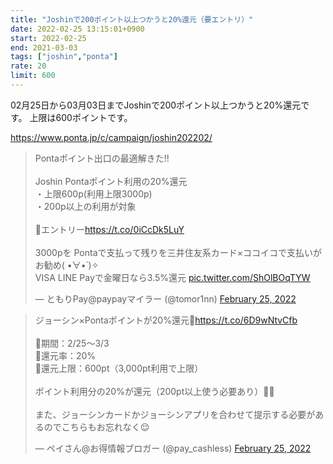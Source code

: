 ```yaml
---
title: "Joshinで200ポイント以上つかうと20%還元（要エントリ）"
date: 2022-02-25 13:15:01+0900
start: 2022-02-25
end: 2021-03-03
tags: ["joshin","ponta"]
rate: 20
limit: 600
---
```


02月25日から03月03日までJoshinで200ポイント以上つかうと20%還元です。
上限は600ポイントです。

https://www.ponta.jp/c/campaign/joshin202202/

<blockquote class="twitter-tweet"><p lang="ja" dir="ltr">Pontaポイント出口の最適解きた!!<br><br>Joshin Pontaポイント利用の20%還元<br>・上限600p(利用上限3000p)<br>・200p以上の利用が対象<br><br>🔻エントリー<a href="https://t.co/0iCcDk5LuY">https://t.co/0iCcDk5LuY</a><br><br>3000pを Pontaで支払って残りを三井住友系カード×ココイコで支払いがお勧め( •̀∀•́ )✧<br>VISA LINE Payで金曜日なら3.5%還元 <a href="https://t.co/ShOlBOqTYW">pic.twitter.com/ShOlBOqTYW</a></p>&mdash; ともりPay@paypayマイラー (@tomor1nn) <a href="https://twitter.com/tomor1nn/status/1497014557256355842?ref_src=twsrc%5Etfw">February 25, 2022</a></blockquote> <script async src="https://platform.twitter.com/widgets.js" charset="utf-8"></script>

<blockquote class="twitter-tweet"><p lang="ja" dir="ltr">ジョーシン×Pontaポイントが20%還元🙌<a href="https://t.co/6D9wNtvCfb">https://t.co/6D9wNtvCfb</a><br><br>🔻期間：2/25〜3/3<br>🔻還元率：20%<br>🔻還元上限：600pt（3,000pt利用で上限）<br><br>ポイント利用分の20%が還元（200pt以上使う必要あり）🙆‍♂️<br><br>また、ジョーシンカードかジョーシンアプリを合わせて提示する必要があるのでこちらもお忘れなく😌</p>&mdash; ペイさん@お得情報ブロガー (@pay_cashless) <a href="https://twitter.com/pay_cashless/status/1497022514186571778?ref_src=twsrc%5Etfw">February 25, 2022</a></blockquote> <script async src="https://platform.twitter.com/widgets.js" charset="utf-8"></script>


